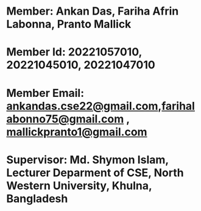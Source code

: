 
# Member: Ankan Das, Fariha Afrin Labonna, Pranto Mallick 

# Member Id: 20221057010, 20221045010, 20221047010

# Member Email: ankandas.cse22@gmail.com,farihalabonno75@gmail.com , mallickpranto1@gmail.com 

# Supervisor: Md. Shymon Islam, Lecturer Deparment of CSE, North Western University, Khulna, Bangladesh
